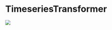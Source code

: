 # TimeseriesTransformer



![](https://www.kaggleusercontent.com/kf/39837376/eyJhbGciOiJkaXIiLCJlbmMiOiJBMTI4Q0JDLUhTMjU2In0..rDFFqHpxRcPDtwJlVYy5IQ.hHP7WrdLV1Rf5Sw5VJSQbtiX-YRbaS5t_dNlwOezkutZk8K8xPFqMtTmPkYQGjjw4Grau-39FND9u-iAGDhiUQFu1X8q7DXoPVvs2snBKxrjO6MaVnmfV7sDuAmtE4Qfgvg_rMizFD_NvDzjzIJpXws8T0AsE-3QLe2-0E1uBsPzQtiwsRU1w2Az5DFarfPEIWQwxugJm16CmXYquI6EiqG261lRF1x9OXZ2aTYhHopSWASDCdG6K3-HVD989xYelVh8_1ai21641WVzrau8N7fSKgroNPRpNWrnGuaEw3i7fxX8rTXJWB7UuZweIWZxSXCG2EUhurYW6MWRvfZSq5ACMQQBLbeGS0LJG0hibFJ7us5Nus2cqSqF8VwjYWrXoXwcMqfFlQegkMS6x6z29whOaHjqTIaBOb39Q_beiqtNagdUcfzIy-PV8Th463d0nhc41eP-j8CBK25FjdTPjPSXq1i2X1lv2sVTfmBhdt9IFWXb_gNQmIfupR0kkKMNXxd_ZfOECADmNxft4pN7wtFV4SiC8H8B65rkY3l959zh8u31CM-OJwTGr2-_o7tLuv5DYcZDcxOfr5Qnsr5DQWxDMorRWc0b7Bw0Fro49UUZoXvez24RBvbU7oskN5zPhHVBwHd_fwr8HUrsvPULXJLtvqOdbhY9W7CP2Q2MHoO6uKyLgRPTCglGxQIlI6hh.FOvVjPT8DSOsBIKF8opVDQ/__results___files/__results___28_1.png)
